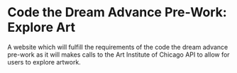 # Code the Dream Advance Pre-Work: Explore Art
A website which will fulfill the requirements of the code the dream advance pre-work as it will makes calls to the Art Institute of Chicago API to allow for users to explore artwork.
